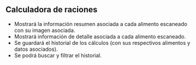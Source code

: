 ## Calculadora de raciones
* Mostrará la información resumen asociada a cada alimento escaneado con su imagen asociada.
* Mostrará información de detalle asociada a cada alimento escaneado. 
* Se guardará el historial de los cálculos (con sus respectivos alimentos y datos asociados). 
* Se podrá buscar y filtrar el historial. 